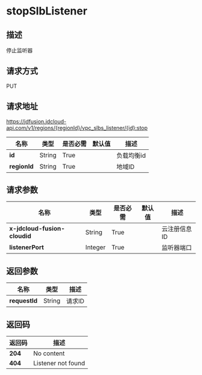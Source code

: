 # stopSlbListener


## 描述
停止监听器

## 请求方式
PUT

## 请求地址
https://jdfusion.jdcloud-api.com/v1/regions/{regionId}/vpc_slbs_listener/{id}:stop

|名称|类型|是否必需|默认值|描述|
|---|---|---|---|---|
|**id**|String|True| |负载均衡id|
|**regionId**|String|True| |地域ID|

## 请求参数
|名称|类型|是否必需|默认值|描述|
|---|---|---|---|---|
|**x-jdcloud-fusion-cloudid**|String|True| |云注册信息ID|
|**listenerPort**|Integer|True| |监听器端口|


## 返回参数
|名称|类型|描述|
|---|---|---|
|**requestId**|String|请求ID|


## 返回码
|返回码|描述|
|---|---|
|**204**|No content|
|**404**|Listener not found|
